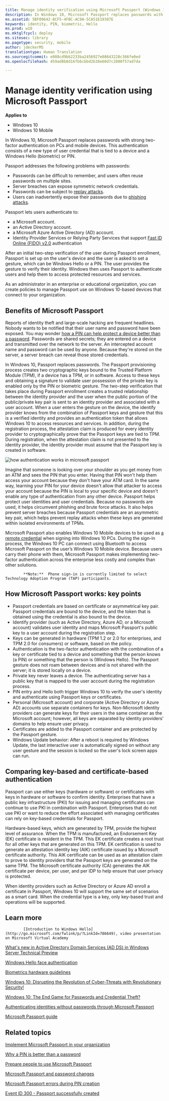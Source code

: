 ```yaml
---
title: Manage identity verification using Microsoft Passport (Windows 10)
description: In Windows 10, Microsoft Passport replaces passwords with strong two-factor authentication on PCs and mobile devices. This authentication consists of a new type of user credential that is tied to a device and a Windows Hello (biometric) or PIN.
ms.assetid: 5BF09642-8CF5-4FBC-AC9A-5CA51E19387E
keywords: identity, PIN, biometric, Hello
ms.prod: w10
ms.mktglfcycl: deploy
ms.sitesec: library
ms.pagetype: security, mobile
author: jdeckerMS
translationtype: Human Translation
ms.sourcegitcommit: e988cd9bb2233ba2456927e08643228c366fe0ed
ms.openlocfilehash: 459ad8b8d16fb6cbbd2b38e60d7c2800f57ad7da

---
```

# Manage identity verification using Microsoft Passport

**Applies to**
-   Windows 10
-   Windows 10 Mobile

In Windows 10, Microsoft Passport replaces passwords with strong two-factor authentication on PCs and mobile devices. This authentication consists of a new type of user credential that is tied to a device and a Windows Hello (biometric) or PIN.

Passport addresses the following problems with passwords:
-   Passwords can be difficult to remember, and users often reuse passwords on multiple sites.
-   Server breaches can expose symmetric network credentials.
-   Passwords can be subject to [replay attacks](http://go.microsoft.com/fwlink/p/?LinkId=615673).
-   Users can inadvertently expose their passwords due to [phishing attacks](http://go.microsoft.com/fwlink/p/?LinkId=615674).

Passport lets users authenticate to:
-   a Microsoft account.
-   an Active Directory account.
-   a Microsoft Azure Active Directory (AD) account.
-   Identity Provider Services or Relying Party Services that support [Fast ID Online (FIDO) v2.0](http://go.microsoft.com/fwlink/p/?LinkId=533889) authentication

After an initial two-step verification of the user during Passport enrollment, Passport is set up on the user's device and the user is asked to set a gesture, which can be Windows Hello or a PIN. The user provides the gesture to verify their identity. Windows then uses Passport to authenticate users and help them to access protected resources and services.

As an administrator in an enterprise or educational organization, you can create policies to manage Passport use on Windows 10-based devices that connect to your organization.

## Benefits of Microsoft Passport

Reports of identity theft and large-scale hacking are frequent headlines. Nobody wants to be notified that their user name and password have been exposed.
You may wonder [how a PIN can help protect a device better than a password](why-a-pin-is-better-than-a-password.md). Passwords are shared secrets; they are entered on a device and transmitted over the network to the server. An intercepted account name and password can be used by anyone. Because they're stored on the server, a server breach can reveal those stored credentials.

In Windows 10, Passport replaces passwords. The Passport provisioning process creates two cryptographic keys bound to the Trusted Platform Module (TPM), if a device has a TPM, or in software. Access to these keys and obtaining a signature to validate user possession of the private key is enabled only by the PIN or biometric gesture. The two-step verification that takes place during Passport enrollment creates a trusted relationship between the identity provider and the user when the public portion of the public/private key pair is sent to an identity provider and associated with a user account. When a user enters the gesture on the device, the identify provider knows from the combination of Passport keys and gesture that this is a verified identity and provides an authentication token that allows Windows 10 to access resources and services. In addition, during the registration process, the attestation claim is produced for every identity provider to cryptographically prove that the Passport keys are tied to TPM. During registration, when the attestation claim is not presented to the identity provider, the identity provider must assume that the Passport key is created in software.

![how authentication works in microsoft passport](images/authflow.png)

Imagine that someone is looking over your shoulder as you get money from an ATM and sees the PIN that you enter. Having that PIN won't help them access your account because they don't have your ATM card. In the same way, learning your PIN for your device doesn't allow that attacker to access your account because the PIN is local to your specific device and doesn't enable any type of authentication from any other device.
Passport helps protect user identities and user credentials. Because no passwords are used, it helps circumvent phishing and brute force attacks. It also helps prevent server breaches because Passport credentials are an asymmetric key pair, which helps prevent replay attacks when these keys are generated within isolated environments of TPMs.

Microsoft Passport also enables Windows 10 Mobile devices to be used as [a remote credential](prepare-people-to-use-microsoft-passport.md#bmk-remote) when signing into Windows 10 PCs. During the sign-in process, the Windows 10 PC can connect using Bluetooth to access Microsoft Passport on the user’s Windows 10 Mobile device. Because users carry their phone with them, Microsoft Passport makes implementing two-factor authentication across the enterprise less costly and complex than other solutions.
> 
            **Note:**  Phone sign-in is currently limited to select Technology Adoption Program (TAP) participants.
 
## How Microsoft Passport works: key points

-   Passport credentials are based on certificate or asymmetrical key pair. Passport credentials are bound to the device, and the token that is obtained using the credential is also bound to the device.
-   Identify provider (such as Active Directory, Azure AD, or a Microsoft account) validates user identity and maps Microsoft Passport's public key to a user account during the registration step.
-   Keys can be generated in hardware (TPM 1.2 or 2.0 for enterprises, and TPM 2.0 for consumers) or software, based on the policy.
-   Authentication is the two-factor authentication with the combination of a key or certificate tied to a device and something that the person knows (a PIN) or something that the person is (Windows Hello). The Passport gesture does not roam between devices and is not shared with the server; it is stored locally on a device.
-   Private key never leaves a device. The authenticating server has a public key that is mapped to the user account during the registration process.
-   PIN entry and Hello both trigger Windows 10 to verify the user's identity and authenticate using Passport keys or certificates.
-   Personal (Microsoft account) and corporate (Active Directory or Azure AD) accounts use separate containers for keys. Non-Microsoft identity providers can generate keys for their users in the same container as the Microsoft account; however, all keys are separated by identity providers' domains to help ensure user privacy.
-   Certificates are added to the Passport container and are protected by the Passport gesture.
-   Windows Update behavior: After a reboot is required by Windows Update, the last interactive user is automatically signed on without any user gesture and the session is locked so the user's lock screen apps can run.

## Comparing key-based and certificate-based authentication

Passport can use either keys (hardware or software) or certificates with keys in hardware or software to confirm identity. Enterprises that have a public key infrastructure (PKI) for issuing and managing certificates can continue to use PKI in combination with Passport. Enterprises that do not use PKI or want to reduce the effort associated with managing certificates can rely on key-based credentials for Passport.

Hardware-based keys, which are generated by TPM, provide the highest level of assurance. When the TPM is manufactured, an Endorsement Key (EK) certificate is resident in the TPM. This EK certificate creates a root trust for all other keys that are generated on this TPM.
EK certification is used to generate an attestation identity key (AIK) certificate issued by a Microsoft certificate authority. This AIK certificate can be used as an attestation claim to prove to identity providers that the Passport keys are generated on the same TPM. The Microsoft certificate authority (CA) generates the AIK certificate per device, per user, and per IDP to help ensure that user privacy is protected.

When identity providers such as Active Directory or Azure AD enroll a certificate in Passport, Windows 10 will support the same set of scenarios as a smart card. When the credential type is a key, only key-based trust and operations will be supported.

## Learn more


            [Introduction to Windows Hello](http://go.microsoft.com/fwlink/p/?LinkId=786649), video presentation on Microsoft Virtual Academy

[What's new in Active Directory Domain Services (AD DS) in Windows Server Technical Preview](http://go.microsoft.com/fwlink/p/?LinkId=708533)

[Windows Hello face authentication](http://go.microsoft.com/fwlink/p/?LinkId=626024)

[Biometrics hardware guidelines](http://go.microsoft.com/fwlink/p/?LinkId=626995)

[Windows 10: Disrupting the Revolution of Cyber-Threats with Revolutionary Security!](http://go.microsoft.com/fwlink/p/?LinkId=533890)

[Windows 10: The End Game for Passwords and Credential Theft?](http://go.microsoft.com/fwlink/p/?LinkId=533891)

[Authenticating identities without passwords through Microsoft Passport](http://go.microsoft.com/fwlink/p/?LinkId=616778)

[Microsoft Passport guide](http://go.microsoft.com/fwlink/p/?LinkId=691928)

## Related topics

[Implement Microsoft Passport in your organization](implement-microsoft-passport-in-your-organization.md)

[Why a PIN is better than a password](why-a-pin-is-better-than-a-password.md)

[Prepare people to use Microsoft Passport](prepare-people-to-use-microsoft-passport.md)

[Microsoft Passport and password changes](microsoft-passport-and-password-changes.md)

[Microsoft Passport errors during PIN creation](microsoft-passport-errors-during-pin-creation.md)

[Event ID 300 - Passport successfully created](passport-event-300.md)
 


<!--HONumber=Jun16_HO4-->


